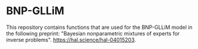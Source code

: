 # BNP-GLLiM
This repository contains functions that are used for the BNP-GLLiM model in the following preprint:
"Bayesian nonparametric mixtures of experts for inverse problems". 
https://hal.science/hal-04015203.

